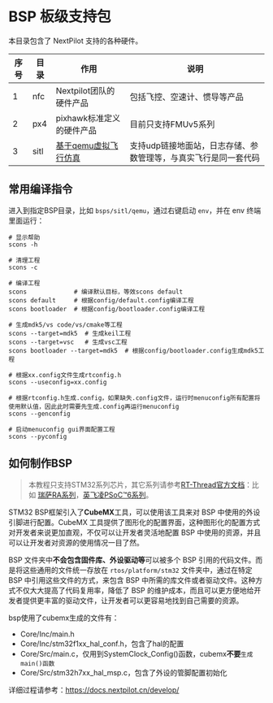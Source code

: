 
# BSP 板级支持包

本目录包含了 NextPilot 支持的各种硬件。

|序号|目录|作用|说明|
|---|---|---|---|
|1|nfc|Nextpilot团队的硬件产品|包括飞控、空速计、惯导等产品|
|2|px4|pixhawk标准定义的硬件产品|目前只支持FMUv5系列
|3|sitl|[基于qemu虚拟飞行仿真](sitl/qemu-vexpress-a9/README.md)|支持udp链接地面站，日志存储、参数管理等，与真实飞行是同一套代码|

## 常用编译指令

进入到指定BSP目录，比如 `bsps/sitl/qemu`，通过右键启动 `env`，并在 env 终端里面运行：

```shell
# 显示帮助
scons -h

# 清理工程
scons -c

# 编译工程
scons             # 编译默认目标，等效scons default
scons default     # 根据config/default.config编译工程
scons bootloader  # 根据config/bootloader.config编译工程

# 生成mdk5/vs code/vs/cmake等工程
scons --target=mdk5  # 生成keil工程
scons --target=vsc   # 生成vsc工程
scons bootloader --target=mdk5  # 根据config/bootloader.config生成mdk5工程

# 根据xx.config文件生成rtconfig.h
scons --useconfig=xx.config

# 根据rtconfig.h生成.config，如果缺失.config文件，运行时menuconfig所有配置将使用默认值，因此此时需要先生成.config再运行menuconfig
scons --genconfig

# 启动menuconfig gui界面配置工程
scons --pyconfig

```

## 如何制作BSP

> 本教程只支持STM32系列芯片，其它系列请参考[RT-Thread官方文档](https://www.rt-thread.org/document/site/#/rt-thread-version/rt-thread-standard/README)：比如 [瑞萨RA系列](https://www.rt-thread.org/document/site/#/rt-thread-version/rt-thread-standard/tutorial/make-bsp/renesas-ra/RA%E7%B3%BB%E5%88%97%E9%A9%B1%E5%8A%A8%E4%BB%8B%E7%BB%8D)，[英飞凌PSoC™6系列](https://www.rt-thread.org/document/site/#/rt-thread-version/rt-thread-standard/tutorial/make-bsp/ifx-psoc6/PSoC6%E7%B3%BB%E5%88%97BSP%E5%88%B6%E4%BD%9C%E6%95%99%E7%A8%8B)。

STM32 BSP框架引入了**CubeMX**工具，可以使用该工具来对 BSP 中使用的外设引脚进行配置。CubeMX 工具提供了图形化的配置界面，这种图形化的配置方式对开发者来说更加直观，不仅可以让开发者灵活地配置 BSP 中使用的资源，并且可以让开发者对资源的使用情况一目了然。

BSP 文件夹中**不会包含固件库、外设驱动等**可以被多个 BSP 引用的代码文件。而是将这些通用的文件统一存放在 `rtos/platform/stm32` 文件夹中，通过在特定 BSP 中引用这些文件的方式，来包含 BSP 中所需的库文件或者驱动文件。这种方式不仅大大提高了代码复用率，降低了 BSP 的维护成本，而且可以更方便地给开发者提供更丰富的驱动文件，让开发者可以更容易地找到自己需要的资源。

bsp使用了cubemx生成的文件有：

- Core/Inc/main.h
- Core/Inc/stm32f1xx_hal_conf.h，包含了hal的配置
- Core/Src/main.c，仅用到SystemClock_Config()函数，cubemx**不要**`生成main()函数`
- Core/Src/stm32h7xx_hal_msp.c，包含了外设的管脚配置初始化

详细过程请参考：<https://docs.nextpilot.cn/develop/>
